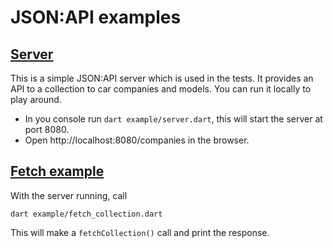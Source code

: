 # JSON:API examples

## [Server](./server.dart)
This is a simple JSON:API server which is used in the tests. It provides an API to a collection to car companies and models.
You can run it locally to play around.

- In you console run `dart example/server.dart`, this will start the server at port 8080.
- Open http://localhost:8080/companies in the browser.

## [Fetch example](./fetch_collection.dart)
With the server running, call
```
dart example/fetch_collection.dart
```
This will make a `fetchCollection()` call and print the response.